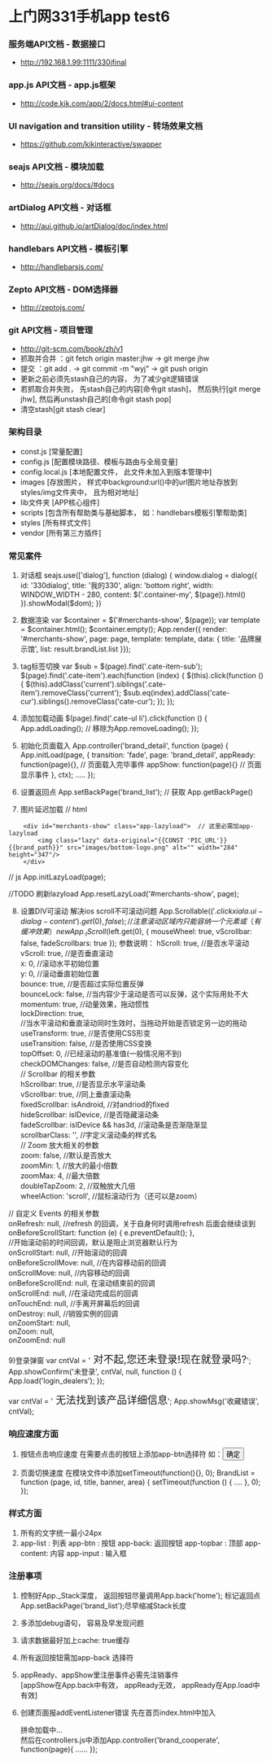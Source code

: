 上门网331手机app test6
====

### 服务端API文档 - 数据接口
- http://192.168.1.99:1111/330jfinal

### app.js API文档  - app.js框架
- http://code.kik.com/app/2/docs.html#ui-content

### UI navigation and transition utility  - 转场效果文档
- https://github.com/kikinteractive/swapper

### seajs API文档 - 模块加载
- http://seajs.org/docs/#docs

### artDialog API文档 - 对话框
- http://aui.github.io/artDialog/doc/index.html

### handlebars API文档 - 模板引擎
- http://handlebarsjs.com/

### Zepto API文档 - DOM选择器
- http://zeptojs.com/

### git API文档 - 项目管理
- http://git-scm.com/book/zh/v1
- 抓取并合并 ：git fetch origin master:jhw -> git merge jhw
- 提交 ：git add . -> git commit -m "wyj" -> git push origin
- 更新之前必须先stash自己的内容， 为了减少git逻辑错误
- 若抓取合并失败， 先stash自己的内容[命令git stash]， 然后执行[git merge jhw], 然后再unstash自己的[命令git stash pop]
- 清空stash[git stash clear]


### 架构目录
- const.js [常量配置]
- config.js [配置模块路径、模板与路由与全局变量]
- config.local.js [本地配置文件， 此文件未加入到版本管理中]
- images [存放图片， 样式中background:url()中的url图片地址存放到styles/img文件夹中， 且为相对地址]
- lib文件夹 [APP核心组件]
- scripts [包含所有帮助类与基础脚本， 如：handlebars模板引擎帮助类]
- styles [所有样式文件]
- vendor [所有第三方插件]

### 常见案件
1) 对话框
seajs.use(['dialog'], function (dialog) {
                    window.dialog = dialog({
                        id: '330dialog',
                        title: '我的330',
                        align: 'bottom right',
                        width: WINDOW_WIDTH - 280,
                        content: $('.container-my', $(page)).html()
                    }).showModal($dom);
                })
                
2) 数据渲染
var $container = $('#merchants-show', $(page));
                var template = $container.html();
                $container.empty();
                App.render({ render: '#merchants-show', page: page, template: template, data: {
                    title: '品牌展示馆',
                    list: result.brandList.list
                }});
                
3) tag标签切换
var $sub = $(page).find('.cate-item-sub');
            $(page).find('.cate-item').each(function (index) {
                $(this).click(function () {
                    $(this).addClass('current').siblings('.cate-item').removeClass('current');
                    $sub.eq(index).addClass('cate-cur').siblings().removeClass('cate-cur');
                });
            });
            
4) 添加加载动画
$(page).find('.cate-ul li').click(function () {
    App.addLoading(); // 移除为App.removeLoading();
});

5) 初始化页面载入
App.controller('brand_detail', function (page) {
    App.initLoad(page, { transition: 'fade', page: 'brand_detail', 
        appReady: function(page){}, // 页面载入完毕事件
        appShow: function(page){} // 页面显示事件
    }, ctx);
    .....
});

6) 设置返回点
App.setBackPage('brand_list'); // 获取 App.getBackPage()

7) 图片延迟加载
 // html
 <!--品牌展示-->
        <div id="merchants-show" class="app-lazyload">  // 这里必需加app-lazyload
            <img class="lazy" data-original="{{CONST 'PIC_URL'}}{{brand_path}}" src="images/bottom-logo.png" alt="" width="284" height="347"/>
        </div>
 // js
App.initLazyLoad(page);

//TODO 刷新lazyload
App.resetLazyLoad('#merchants-show', page);

8) 设置DIV可滚动 解决ios scroll不可滚动问题
App.Scrollable($('.clickxiala .ui-dialog-content').get(0), false); // 注意滚动区域内只能容纳一个元素
或（有缓冲效果）
new App._IScroll($left.get(0), {
            mouseWheel: true,
            vScrollbar: false, 
            fadeScrollbars: true
          });
参数说明：
hScroll: true, //是否水平滚动  
vScroll: true, //是否垂直滚动  
x: 0, //滚动水平初始位置  
y: 0, //滚动垂直初始位置  
bounce: true, //是否超过实际位置反弹  
bounceLock: false, //当内容少于滚动是否可以反弹，这个实际用处不大  
momentum: true, //动量效果，拖动惯性  
lockDirection: true,  
//当水平滚动和垂直滚动同时生效时，当拖动开始是否锁定另一边的拖动  
useTransform: true, //是否使用CSS形变  
useTransition: false, //是否使用CSS变换  
topOffset: 0, //已经滚动的基准值(一般情况用不到)  
checkDOMChanges: false, //是否自动检测内容变化  
// Scrollbar 的相关参数  
hScrollbar: true, //是否显示水平滚动条  
vScrollbar: true, //同上垂直滚动条  
fixedScrollbar: isAndroid, //对andriod的fixed  
hideScrollbar: isIDevice,  //是否隐藏滚动条  
fadeScrollbar: isIDevice && has3d, //滚动条是否渐隐渐显  
scrollbarClass: '', //字定义滚动条的样式名  
// Zoom 放大相关的参数  
zoom: false, //默认是否放大  
zoomMin: 1, //放大的最小倍数  
zoomMax: 4, //最大倍数  
doubleTapZoom: 2, //双触放大几倍  
wheelAction: 'scroll', //鼠标滚动行为（还可以是zoom） 

// 自定义 Events 的相关参数   
onRefresh: null, //refresh 的回调，关于自身何时调用refresh 后面会继续谈到  
onBeforeScrollStart: function (e) { e.preventDefault(); },   
//开始滚动前的时间回调，默认是阻止浏览器默认行为  
onScrollStart: null, //开始滚动的回调  
onBeforeScrollMove: null, //在内容移动前的回调  
onScrollMove: null, //内容移动的回调  
onBeforeScrollEnd: null, 在滚动结束前的回调  
onScrollEnd: null, //在滚动完成后的回调  
onTouchEnd: null, //手离开屏幕后的回调  
onDestroy: null, //销毁实例的回调  
onZoomStart: null,  
onZoom: null,   
onZoomEnd: null  


9)登录弹窗
var cntVal = '<span style="font-size: 20px"> 对不起,您还未登录!现在就登录吗?</span>';
          App.showConfirm('未登录', cntVal, null, function () {
            App.load('login_dealers');
          });

var cntVal = '<span style="font-size: 20px"> 无法找到该产品详细信息</span>';
                  App.showMsg('收藏错误', cntVal);

### 响应速度方面
1) 按钮点击响应速度
    在需要点击的按钮上添加app-btn选择符  如：<input type="button" class="app-button app-btn" value="确定"/>
    
2) 页面切换速度
    在模块文件中添加setTimeout(function(){}, 0);
    BrandList = function (page, id, title, banner, area) {
        setTimeout(function () {
            ....
        }, 0);
    });
    
### 样式方面
1) 所有的文字统一最小24px
1) app-list : 列表
    app-btn : 按钮
    app-back: 返回按钮
    app-topbar : 顶部
    app-content: 内容
    app-input : 输入框

### 注册事项
1) 控制好App._Stack深度， 返回按钮尽量调用App.back('home'); 
   标记返回点App.setBackPage('brand_list');尽早缩减Stack长度
2) 多添加debug语句， 容易及早发现问题
3) 请求数据最好加上cache: true缓存
4) 所有返回按钮需加app-back 选择符
5) appReady、appShow里注册事件必需先注销事件   
[appShow在App.back中有效， appReady无效， appReady在App.load中有效]

6) 创建页面报addEventListener错误 
   先在首页index.html中加入  <div class="app-page" data-page="brand_cooperate"><div class="loading-text">拼命加载中...</div></div>
   然后在controllers.js中添加App.controller('brand_cooperate', function(page){
    ......
   });


